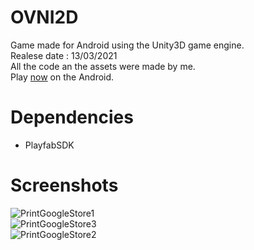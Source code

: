 # OVNI2D
Game made for Android using the Unity3D game engine.  
Realese date : 13/03/2021  
All the code an the assets were made by me.  
Play [now](https://play.google.com/store/apps/details?id=com.BenedettiGames.Ovni2D&hl=pt_BR&gl=US) on the Android.  
# Dependencies
- PlayfabSDK  
# Screenshots  
![PrintGoogleStore1](https://user-images.githubusercontent.com/85142097/182638746-efd759fd-9def-49b6-aa5a-38e3a32aac7c.png)  
![PrintGoogleStore3](https://user-images.githubusercontent.com/85142097/182639007-12eb5a1e-016d-4c86-bb73-e8080af98e2c.png)  
![PrintGoogleStore2](https://user-images.githubusercontent.com/85142097/182638897-af9a307e-954f-4b7c-9223-02bf73885848.png)  
  
